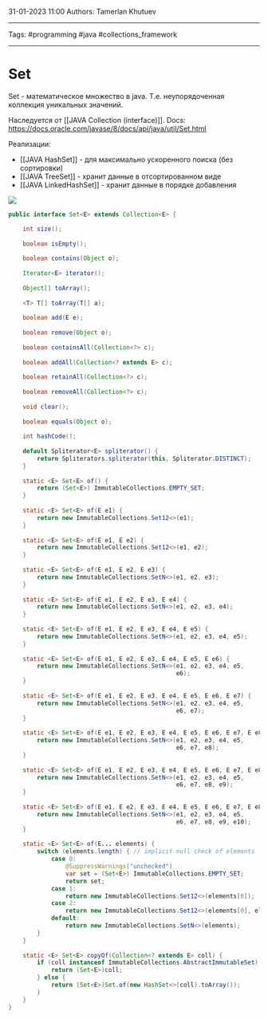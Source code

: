 31-01-2023
11:00
Authors: Tamerlan Khutuev
***
Tags: #programming #java #collections_framework 
***
# Set
Set - математическое множество в java. Т.е. неупорядоченная коллекция уникальных значений.

Наследуется от [[JAVA Collection (interface)]].
Docs: https://docs.oracle.com/javase/8/docs/api/java/util/Set.html

Реализации:
- [[JAVA HashSet]] - для максимально ускоренного поиска (без сортировки)
- [[JAVA TreeSet]] - хранит данные в отсортированном виде
- [[JAVA LinkedHashSet]] - хранит данные в порядке добавления

![](https://blog.skillfactory.ru/wp-content/uploads/2022/06/java-collect-5-8183945.png)


```java
public interface Set<E> extends Collection<E> {  

	int size();  
  
	boolean isEmpty();  
  
	boolean contains(Object o);  
  
	Iterator<E> iterator();  
  
	Object[] toArray();  
  
	<T> T[] toArray(T[] a);  
  
	boolean add(E e);  
  
	boolean remove(Object o);  
  
	boolean containsAll(Collection<?> c);  
  
	boolean addAll(Collection<? extends E> c);  
  
	boolean retainAll(Collection<?> c);  
  
	boolean removeAll(Collection<?> c);  
  
	void clear();  
  
	boolean equals(Object o);  
  
	int hashCode();  
  
    default Spliterator<E> spliterator() {  
        return Spliterators.spliterator(this, Spliterator.DISTINCT);  
    }  
  
    static <E> Set<E> of() {  
        return (Set<E>) ImmutableCollections.EMPTY_SET;  
    }  
  
	static <E> Set<E> of(E e1) {  
        return new ImmutableCollections.Set12<>(e1);  
    }  
  
	static <E> Set<E> of(E e1, E e2) {  
        return new ImmutableCollections.Set12<>(e1, e2);  
    }  
  
	static <E> Set<E> of(E e1, E e2, E e3) {  
        return new ImmutableCollections.SetN<>(e1, e2, e3);  
    }  
  
	static <E> Set<E> of(E e1, E e2, E e3, E e4) {  
        return new ImmutableCollections.SetN<>(e1, e2, e3, e4);  
    }  
  
	static <E> Set<E> of(E e1, E e2, E e3, E e4, E e5) {  
        return new ImmutableCollections.SetN<>(e1, e2, e3, e4, e5);  
    }  
  
	static <E> Set<E> of(E e1, E e2, E e3, E e4, E e5, E e6) {  
        return new ImmutableCollections.SetN<>(e1, e2, e3, e4, e5,  
                                               e6);  
    }  
  
	static <E> Set<E> of(E e1, E e2, E e3, E e4, E e5, E e6, E e7) {  
        return new ImmutableCollections.SetN<>(e1, e2, e3, e4, e5,  
                                               e6, e7);  
    }  
  
	static <E> Set<E> of(E e1, E e2, E e3, E e4, E e5, E e6, E e7, E e8) {  
        return new ImmutableCollections.SetN<>(e1, e2, e3, e4, e5,  
                                               e6, e7, e8);  
    }  
  
	static <E> Set<E> of(E e1, E e2, E e3, E e4, E e5, E e6, E e7, E e8, E e9) {  
        return new ImmutableCollections.SetN<>(e1, e2, e3, e4, e5,  
                                               e6, e7, e8, e9);  
    }  
  
	static <E> Set<E> of(E e1, E e2, E e3, E e4, E e5, E e6, E e7, E e8, E e9, E e10) {  
        return new ImmutableCollections.SetN<>(e1, e2, e3, e4, e5,  
                                               e6, e7, e8, e9, e10);  
    }  
  
    static <E> Set<E> of(E... elements) {  
        switch (elements.length) { // implicit null check of elements  
            case 0:  
                @SuppressWarnings("unchecked")  
                var set = (Set<E>) ImmutableCollections.EMPTY_SET;  
                return set;  
            case 1:  
                return new ImmutableCollections.Set12<>(elements[0]);  
            case 2:  
                return new ImmutableCollections.Set12<>(elements[0], elements[1]);  
            default:  
                return new ImmutableCollections.SetN<>(elements);  
        }  
    }  
  
    static <E> Set<E> copyOf(Collection<? extends E> coll) {  
        if (coll instanceof ImmutableCollections.AbstractImmutableSet) {  
            return (Set<E>)coll;  
        } else {  
            return (Set<E>)Set.of(new HashSet<>(coll).toArray());  
        }  
    }  
}
```